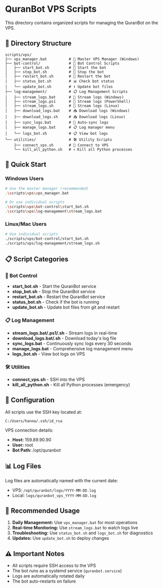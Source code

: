 # QuranBot VPS Scripts

This directory contains organized scripts for managing the QuranBot on the VPS.

## 📁 Directory Structure

```
scripts/vps/
├── vps_manager.bat          # 🎯 Master VPS Manager (Windows)
├── bot-control/             # 🤖 Bot Control Scripts
│   ├── start_bot.sh         # 🚀 Start the bot
│   ├── stop_bot.sh          # 🛑 Stop the bot
│   ├── restart_bot.sh       # 🔄 Restart the bot
│   ├── status_bot.sh        # 📊 Check bot status
│   └── update_bot.sh        # ⬆️ Update bot files
├── log-management/          # 📋 Log Management Scripts
│   ├── stream_logs.bat      # 🔄 Stream logs (Windows)
│   ├── stream_logs.ps1      # 🔄 Stream logs (PowerShell)
│   ├── stream_logs.sh       # 🔄 Stream logs (Linux)
│   ├── download_logs.bat    # 📥 Download logs (Windows)
│   ├── download_logs.sh     # 📥 Download logs (Linux)
│   ├── sync_logs.bat        # 🔄 Auto-sync logs
│   ├── manage_logs.bat      # 📋 Log manager menu
│   └── logs_bot.sh          # 📋 View bot logs
└── utilities/               # 🛠️ Utility Scripts
    ├── connect_vps.sh       # 🔌 Connect to VPS
    └── kill_all_python.sh   # 💀 Kill all Python processes
```

## 🚀 Quick Start

### Windows Users
```bash
# Use the master manager (recommended)
.\scripts\vps\vps_manager.bat

# Or use individual scripts
.\scripts\vps\bot-control\start_bot.sh
.\scripts\vps\log-management\stream_logs.bat
```

### Linux/Mac Users
```bash
# Use individual scripts
./scripts/vps/bot-control/start_bot.sh
./scripts/vps/log-management/stream_logs.sh
```

## 📋 Script Categories

### 🤖 Bot Control
- **start_bot.sh** - Start the QuranBot service
- **stop_bot.sh** - Stop the QuranBot service
- **restart_bot.sh** - Restart the QuranBot service
- **status_bot.sh** - Check if the bot is running
- **update_bot.sh** - Update bot files from git and restart

### 📋 Log Management
- **stream_logs.bat/.ps1/.sh** - Stream logs in real-time
- **download_logs.bat/.sh** - Download today's log file
- **sync_logs.bat** - Continuously sync logs every 30 seconds
- **manage_logs.bat** - Comprehensive log management menu
- **logs_bot.sh** - View bot logs on VPS

### 🛠️ Utilities
- **connect_vps.sh** - SSH into the VPS
- **kill_all_python.sh** - Kill all Python processes (emergency)

## 🔧 Configuration

All scripts use the SSH key located at:
```
C:/Users/hanna/.ssh/id_rsa
```

VPS connection details:
- **Host:** 159.89.90.90
- **User:** root
- **Bot Path:** /opt/quranbot

## 📊 Log Files

Log files are automatically named with the current date:
- VPS: `/opt/quranbot/logs/YYYY-MM-DD.log`
- Local: `logs/quranbot_vps_YYYY-MM-DD.log`

## 🎯 Recommended Usage

1. **Daily Management:** Use `vps_manager.bat` for most operations
2. **Real-time Monitoring:** Use `stream_logs.bat` to watch logs live
3. **Troubleshooting:** Use `status_bot.sh` and `logs_bot.sh` for diagnostics
4. **Updates:** Use `update_bot.sh` to deploy changes

## ⚠️ Important Notes

- All scripts require SSH access to the VPS
- The bot runs as a systemd service (`quranbot.service`)
- Logs are automatically rotated daily
- The bot auto-restarts on failure 